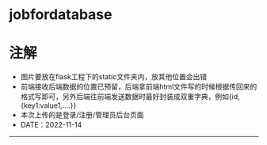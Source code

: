 # jobfordatabase
# 注解
- 图片要放在flask工程下的static文件夹内，放其他位置会出错
- 前端接收后端数据的位置已预留，后端拿前端html文件写的时候根据传回来的格式写即可，另外后端往前端发送数据时最好封装成双重字典，例如{id,{key1:value1,....}}
- 本次上传的是登录/注册/管理员后台页面
- DATE：2022-11-14
------------------------------------
